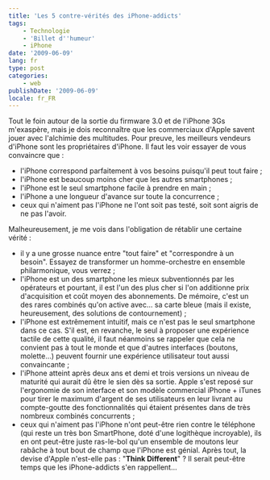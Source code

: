 ```yaml
---
title: 'Les 5 contre-vérités des iPhone-addicts'
tags:
    - Technologie
    - 'Billet d''humeur'
    - iPhone
date: '2009-06-09'
lang: fr
type: post
categories:
    - web
publishDate: '2009-06-09'
locale: fr_FR
---
```


Tout le foin autour de la sortie du firmware 3.0 et de l'iPhone 3Gs m'exaspère, mais je dois reconnaître que les commerciaux d'Apple savent jouer avec l'alchimie des multitudes. Pour preuve, les meilleurs vendeurs d'iPhone sont les propriétaires d'iPhone. Il faut les voir essayer de vous convaincre que&nbsp;:

*   l'iPhone correspond parfaitement à vos besoins puisqu'il peut tout faire ;
*   l'iPhone est beaucoup moins cher que les autres smartphones ;
*   l'iPhone est le seul smartphone facile à prendre en main ;
*   l'iPhone a une longueur d'avance sur toute la concurrence ;
*   ceux qui n'aiment pas l'iPhone ne l'ont soit pas testé, soit sont aigris de ne pas l'avoir.

Malheureusement, je me vois dans l'obligation de rétablir une certaine vérité&nbsp;:

* il y a une grosse nuance entre "tout faire" et "correspondre à un besoin". Essayez de transformer un homme-orchestre en ensemble philarmonique, vous verrez ;
* l'iPhone est un des smartphone les mieux subventionnés par les opérateurs et pourtant, il est l'un des plus cher si l'on additionne prix d'acquisition et coût moyen des abonnements. De mémoire, c'est un des rares combinés qu'on active avec… sa carte bleue (mais il existe, heureusement, des solutions de contournement) ;
* l'iPhone est extrêmement intuitif, mais ce n'est pas le seul smartphone dans ce cas. S'il est, en revanche, le seul à proposer une expérience tactile de cette qualité, il faut néanmoins se rappeler que cela ne convient pas à tout le monde et que d'autres interfaces (boutons, molette…) peuvent fournir une expérience utilisateur tout aussi convaincante ;
* l'iPhone atteint après deux ans et demi et trois versions un niveau de maturité qui aurait dû être le sien dès sa sortie. Apple s'est reposé sur l'ergonomie de son interface et son modèle commercial iPhone + iTunes pour tirer le maximum d'argent de ses utilisateurs en leur livrant au compte-goutte des fonctionnalités qui étaient présentes dans de très nombreux combinés concurrents ;
* ceux qui n'aiment pas l'iPhone n'ont peut-être rien contre le téléphone (qui reste un très bon SmartPhone, doté d'une logithèque incroyable), ils en ont peut-être juste ras-le-bol qu'un ensemble de moutons leur rabâche à tout bout de champ que l'iPhone est génial. Après tout, la devise d'Apple n'est-elle pas&nbsp;: "**Think Different**"&nbsp;? Il serait peut-être temps que les iPhone-addicts s'en rappellent…
